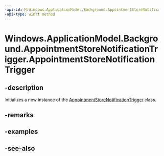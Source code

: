 ----api-id: M:Windows.ApplicationModel.Background.AppointmentStoreNotificationTrigger.#ctor
-api-type: winrt method
---<!-- Method syntaxpublic AppointmentStoreNotificationTrigger()--># Windows.ApplicationModel.Background.AppointmentStoreNotificationTrigger.AppointmentStoreNotificationTrigger## -descriptionInitializes a new instance of the [AppointmentStoreNotificationTrigger](appointmentstorenotificationtrigger.md) class.## -remarks## -examples## -see-also